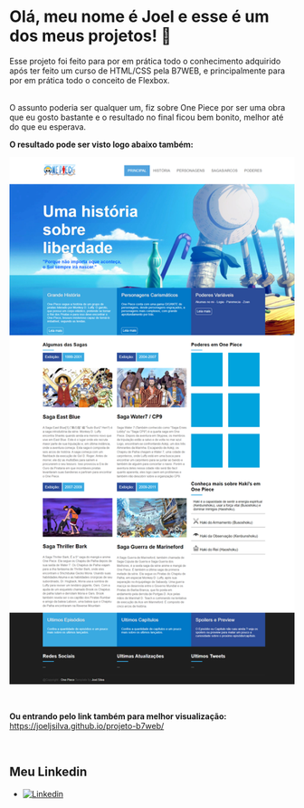# Olá, meu nome é **Joel** e esse é um dos meus projetos! 👋
Esse projeto foi feito para por em prática todo o conhecimento adquirido após ter feito um curso de HTML/CSS pela B7WEB, e principalmente para por em prática todo o conceito de Flexbox.

<br>
O assunto poderia ser qualquer um, fiz sobre One Piece por ser uma obra que eu gosto bastante e o resultado no final ficou bem bonito, melhor até do que eu esperava.

<br>

**O resultado pode ser visto logo abaixo também:**
<br>

![MaisSaude](images/joeljsilva.github.io_projeto-b7web_.png)

<br>

**Ou entrando pelo link também para melhor visualização:**
<a target="blank" href="https://joeljsilva.github.io/projeto-b7web/">https://joeljsilva.github.io/projeto-b7web/</a>

<br>

## Meu Linkedin

 - [![Linkedin](https://img.shields.io/badge/LinkedIn-0077B5?style=for-the-badge&logo=linkedin&logoColor=white)](https://www.linkedin.com/in/joelpjs/)
